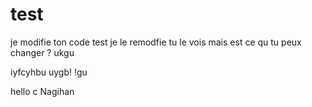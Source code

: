 # test

je modifie ton code test 
je le remodfie tu le vois mais est ce qu tu peux changer ?
ukgu

iyfcyhbu
uygb!
!gu

hello c Nagihan